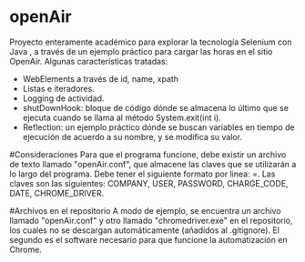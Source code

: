 # openAir
Proyecto enteramente académico para explorar la tecnología Selenium con Java , a través de un ejemplo práctico para cargar las horas en el sitio OpenAir. Algunas características tratadas:
- WebElements a través de id, name, xpath
- Listas e iteradores.
- Logging de actividad.
- shutDownHook: bloque de código dónde se almacena lo último que se ejecuta cuando se llama al método System.exit(int i).
- Reflection: un ejemplo práctico dónde se buscan variables en tiempo de ejecución de acuerdo a su nombre, y se modifica su valor.

#Consideraciones
Para que el programa funcione, debe existir un archivo de texto llamado "openAir.conf", que almacene las claves que se utilizarán a lo largo del programa. Debe tener el siguiente formato por linea: <CLAVE>=<VALUE>. Las claves son las siguientes: COMPANY, USER, PASSWORD, CHARGE_CODE, DATE, CHROME_DRIVER.

#Archivos en el repositorio
A modo de ejemplo, se encuentra un archivo llamado "openAir.conf" y otro llamado "chromedriver.exe" en el repositorio, los cuales no se descargan automáticamente (añadidos al .gitignore). El segundo es el software necesario para que funcione la automatización en Chrome.
